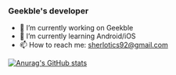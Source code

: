 ### Geekble's developer

- 🔭 I’m currently working on Geekble
- 🌱 I’m currently learning Android/iOS
- 📫 How to reach me: sherlotics92@gmail.com

[![Anurag's GitHub stats](https://github-readme-stats.vercel.app/api?username=minbaekkim)](https://github.com/anuraghazra/github-readme-stats)

